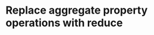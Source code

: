 Replace aggregate property operations with reduce
==================================================
